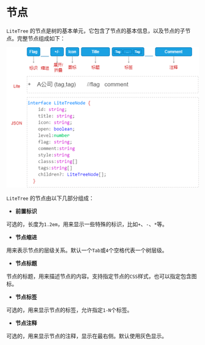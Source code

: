 # 节点

`LiteTree` 的节点是树的基本单元，它包含了节点的基本信息，以及节点的子节点。完整节点组成如下：

![](./node.png)


`LiteTree` 的节点由以下几部分组成：

- **前置标识**

可选的，长度为`1.2em`，用来显示一些特殊的标识，比如`+`、`-`、`*`等。

- **节点缩进**

用来表示节点的层级关系。默认一个`Tab`或`4`个空格代表一个树层级。


- **节点标题**

节点的标题，用来描述节点的内容。支持指定节点的`CSS`样式，也可以指定包含图标。


- **节点标签**

可选的，用来显示节点的标签，允许指定`1-N`个标签。

- **节点注释**

可选的，用来显示节点的注释，显示在最右侧。默认使用灰色显示。

